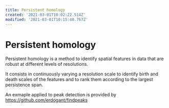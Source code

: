 ```yaml
---
title: Persistent homology
created: '2021-03-01T10:02:22.514Z'
modified: '2021-03-01T10:15:40.767Z'
---
```


# Persistent homology

Persistent homology is a method to identify spatial features in data that are robust at different levels of resolutions. 

It consists in continuously varying a resolution scale to identify birth and death scales of the features and to rank them according to the largest persistence span. 

An exmaple applied to peak detection is provided by https://github.com/erdogant/findpeaks

